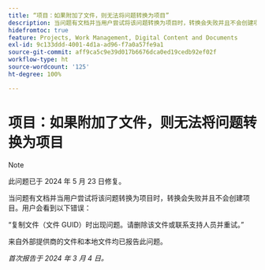 ```yaml
---
title: “项目：如果附加了文件，则无法将问题转换为项目”
description: 当问题有文档并当用户尝试将该问题转换为项目时，转换会失败并且不会创建项目。用户会看到一个错误。
hidefromtoc: true
feature: Projects, Work Management, Digital Content and Documents
exl-id: 9c133ddd-4001-4d1a-ad96-f7a0a57fe9a1
source-git-commit: aff9ca5c9e39d017b6676dca0ed19cedb92ef02f
workflow-type: ht
source-wordcount: '125'
ht-degree: 100%

---
```


# 项目：如果附加了文件，则无法将问题转换为项目

>[!NOTE]
>
>此问题已于 2024 年 5 月 23 日修复。

当问题有文档并当用户尝试将该问题转换为项目时，转换会失败并且不会创建项目。用户会看到以下错误：

“复制文件（文件 GUID）时出现问题。请删除该文件或联系支持人员并重试。”

来自外部提供商的文件和本地文件均已报告此问题。

_首次报告于 2024 年 3 月 4 日。_
